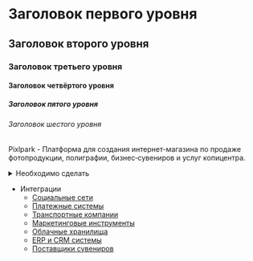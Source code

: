 # Заголовок первого уровня
## Заголовок второго уровня
### Заголовок третьего уровня
#### Заголовок четвёртого уровня
##### Заголовок пятого уровня
###### Заголовок шестого уровня

Pixlpark - Платформа для создания интернет-магазина по продаже фотопродукции, полиграфии, бизнес‑сувениров и услуг копицентра.

<details>
<summary>Необходимо сделать</summary>

- Расписать подробно, какие изменения и последствия будут при переключении каждых настроек.
- Добавить описание и скрины для вебхуков. А так же пример настройки.
- Раздел "Печать / Настройка / Шрифты" добавилась возможность загружать и импортировать шрифты, а так же отключать их использование на сайте.
- Описать подробно процесс наименования папки в выходном файле заказа. Параметры должны быть указаны сразу в трёх местах: на уровне категории (настройки), на уровне продукта (настройки) и на странице "Управление заказами".
- Раздел "Печать / Дизайн". Туда совместились "Шаблоны", "Клипарты" и "Теги", нужно поменять описание в админке.

</details>

- Интеграции
	- [Социальные сети](/integration/socials.md)
	- [Платежные системы](/integration/payments.md)
	- [Транспортные компании](/integration/shippings.md)
	- [Маркетинговые инструменты](/integration/marketing.md)
	- [Облачные хранилища](/integration/drives.md)
	- [ERP и CRM системы](/integration/crm.md)
	- [Поставщики сувениров](/integration/gifts.md)
